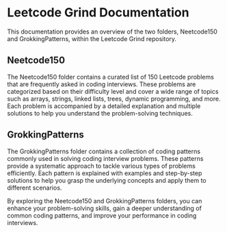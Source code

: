 # Leetcode Grind Documentation

This documentation provides an overview of the two folders, Neetcode150 and GrokkingPatterns, within the Leetcode Grind repository.

## Neetcode150

The Neetcode150 folder contains a curated list of 150 Leetcode problems that are frequently asked in coding interviews. These problems are categorized based on their difficulty level and cover a wide range of topics such as arrays, strings, linked lists, trees, dynamic programming, and more. Each problem is accompanied by a detailed explanation and multiple solutions to help you understand the problem-solving techniques.

## GrokkingPatterns

The GrokkingPatterns folder contains a collection of coding patterns commonly used in solving coding interview problems. These patterns provide a systematic approach to tackle various types of problems efficiently. Each pattern is explained with examples and step-by-step solutions to help you grasp the underlying concepts and apply them to different scenarios.

By exploring the Neetcode150 and GrokkingPatterns folders, you can enhance your problem-solving skills, gain a deeper understanding of common coding patterns, and improve your performance in coding interviews.
